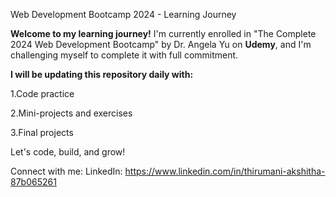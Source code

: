 Web Development Bootcamp 2024 - Learning Journey

**Welcome to my learning journey!**
I'm currently enrolled in "The Complete 2024 Web Development Bootcamp" by Dr. Angela Yu on **Udemy**, and I'm challenging myself to complete it with full commitment.

**I will be updating this repository daily with:**

1.Code practice

2.Mini-projects and exercises

3.Final projects

Let's code, build, and grow!

Connect with me:
LinkedIn: https://www.linkedin.com/in/thirumani-akshitha-87b065261

